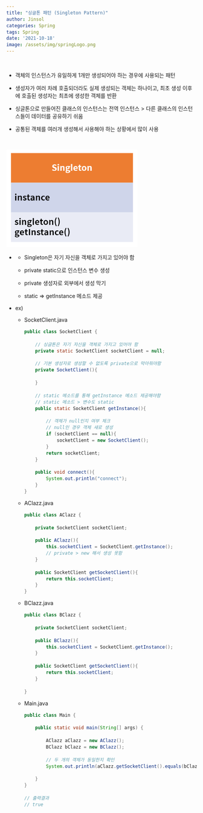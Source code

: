 ```yaml
---
title: "싱글톤 패턴 (Singleton Pattern)"
author: Jinsol
categories: Spring
tags: Spring
date: '2021-10-18'
image: /assets/img/springLogo.png
---
```


<br>

- 객체의 인스턴스가 유일하게 1개만 생성되어야 하는 경우에 사용되는 패턴

- 생성자가 여러 차례 호출되더라도 실제 생성되는 객체는 하나이고, 최초 생성 이후에 호출된 생성자는 최초에 생성한 객체를 반환

- 싱글톤으로 만들어진 클래스의 인스턴스는 전역 인스턴스 > 다른 클래스의 인스턴스들이 데이터를 공유하기 쉬움

- 공통된 객체를 여러개 생성해서 사용해야 하는 상황에서 많이 사용

<br>

![](/assets/img/singleton.PNG)

-   - Singleton은 자기 자신을 객체로 가지고 있어야 함

    - private static으로 인스턴스 변수 생성

    - private 생성자로 외부에서 생성 막기

    - static => getInstance 메소드 제공

- ex)

    - SocketClient.java

        ```java
        public class SocketClient {

            // 싱글톤은 자기 자신을 객체로 가지고 있어야 함
            private static SocketClient socketClient = null;

            // 기본 생성자로 생성할 수 없도록 private으로 막아줘야함
            private SocketClient(){

            }

            // static 메소드를 통해 getInstance 메소드 제공해야함
            // static 메소드 > 변수도 static
            public static SocketClient getInstance(){

                // 객체가 null인지 여부 체크
                // null인 경우 객체 새로 생성
                if (socketClient == null){
                    socketClient = new SocketClient();
                }
                return socketClient;
            }

            public void connect(){
                System.out.println("connect");
            }
        }
        ```

    - AClazz.java

        ```java
        public class AClazz {

            private SocketClient socketClient;

            public AClazz(){
                this.socketClient = SocketClient.getInstance();
                // private > new 해서 생성 못함
            }

            public SocketClient getSocketClient(){
                return this.socketClient;
            }
        }
        ```

    - BClazz.java

        ```java
        public class BClazz {

            private SocketClient socketClient;

            public BClazz(){
                this.socketClient = SocketClient.getInstance();
            }

            public SocketClient getSocketClient(){
                return this.socketClient;
            }

        }
        ```

    - Main.java

        ```java
        public class Main {

            public static void main(String[] args) {

                AClazz aClazz = new AClazz();
                BClazz bClazz = new BClazz();

                // 두 개의 객체가 동일한지 확인
                System.out.println(aClazz.getSocketClient().equals(bClazz.getSocketClient()));

            }
        }

        // 출력결과
        // true
        ```